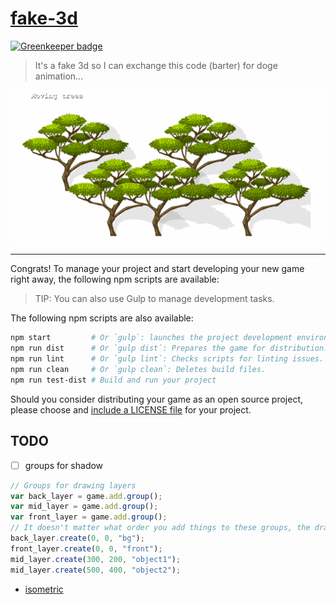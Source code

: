 # [fake-3d](https://example.com/my-game/)

[![Greenkeeper badge](https://badges.greenkeeper.io/syzer/game-fake-3d.svg)](https://greenkeeper.io/)

>   It&#39;s a fake 3d so I can exchange this code (barter) for doge animation...

![moving tree shadow](https://raw.githubusercontent.com/syzer/game-fake-3d/master/docs/moving-trees.gif)

---

Congrats! To manage your project and start developing your new game right away,
the following npm scripts are available:

>   TIP: You can also use Gulp to manage development tasks.

The following npm scripts are also available:

```sh
npm start         # Or `gulp`: launches the project development environment.
npm run dist      # Or `gulp dist`: Prepares the game for distribution.
npm run lint      # Or `gulp lint`: Checks scripts for linting issues.
npm run clean     # Or `gulp clean`: Deletes build files.
npm run test-dist # Build and run your project
```

Should you consider distributing your game as an open source project, please
choose and [include a LICENSE file](http://choosealicense.com/) for your project.


## TODO 

- [ ] groups for shadow
```js
// Groups for drawing layers
var back_layer = game.add.group();
var mid_layer = game.add.group();
var front_layer = game.add.group();
// It doesn't matter what order you add things to these groups, the draw order will be back, mid, front (unless you change it...)
back_layer.create(0, 0, "bg");
front_layer.create(0, 0, "front");
mid_layer.create(300, 200, "object1");
mid_layer.create(500, 400, "object2");
```

- [isometric](http://rotates.org/phaser/iso/examples/interaction.htm)

